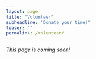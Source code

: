 ```yaml
---
layout: page
title: "Volunteer"
subheadline: "Donate your time!"
teaser: ""
permalink: /volunteer/
---
```

*This page is coming soon!*
